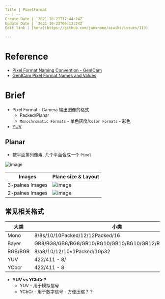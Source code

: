 ```yaml
---
Title | PixelFormat
-- | --
Create Date | `2021-10-21T17:44:24Z`
Update Date | `2021-10-23T06:12:24Z`
Edit link | [here](https://github.com/junxnone/aiwiki/issues/119)

---
```

# Reference
- [Pixel Format Naming Convention - GenICam](https://www.emva.org/wp-content/uploads/GenICam_PFNC_2_1.pdf)
- [GenICam Pixel Format Names and Values](https://www.emva.org/wp-content/uploads/GenICamPixelFormatValues.pdf)

# Brief
- Pixel Format - Camera 输出图像的格式
  - Packed/Planar
  - `Monochromatic Formats` - 单色灰度/`Color Formats` - 彩色
- [YUV](/YUV_Format)


## Planar
- 按平面排列像素, 几个平面合成一个 `Pixel`


![image](https://user-images.githubusercontent.com/2216970/138544801-3eefb0b2-e8a8-4abe-a1df-74a622320b9f.png)


Images | Plane size & Layout
-- | --
3-palnes Images | ![image](https://user-images.githubusercontent.com/2216970/138544560-9817dbeb-6a7d-48c3-a3b7-09c556c96e2e.png)
2-palnes Images | ![image](https://user-images.githubusercontent.com/2216970/138544563-f6750eb4-7b0d-46d5-84b1-c90f1c17c3b6.png)



## 常见相关格式

大类 | 小类
-- | --
Mono | 8/8s/10/10Packed/12/12Packed/16
Bayer | GR8/RG8/GB8/BG8/GR10/RG10/GB10/BG10/GR12/RG12/GB12/BG12
RGB/BGR | 8/a8/10/12/10v1Packed/10p32
YUV | 422/411 - 8/
YCbcr | 422/411 - 8

- **YUV vs YCbCr ?**
  -  YUV - 用于模拟信号
  - YCbCr - 用于数字信号 - 方便压缩？？

